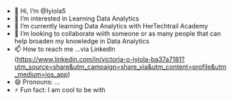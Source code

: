 - 👋 Hi, I’m @Iyiola5
- 👀 I’m interested in Learning Data Analytics
- 🌱 I’m currently learning Data Analytics with HerTechtrail Academy
- 💞️ I’m looking to collaborate wiith someone or as many people that can help broaden my knowledge in Data Analytics
- 📫 How to reach me ...via Linkedln (https://www.linkedin.com/in/victoria-o-iyiola-ba37a7181?utm_source=share&utm_campaign=share_via&utm_content=profile&utm_medium=ios_app)
- 😄 Pronouns: ...
- ⚡ Fun fact: I am cool to be with

<!---
Iyiola5/Iyiola5 is a ✨ special ✨ repository because its `README.md` (this file) appears on your GitHub profile.
You can click the Preview link to take a look at your changes.
--->
